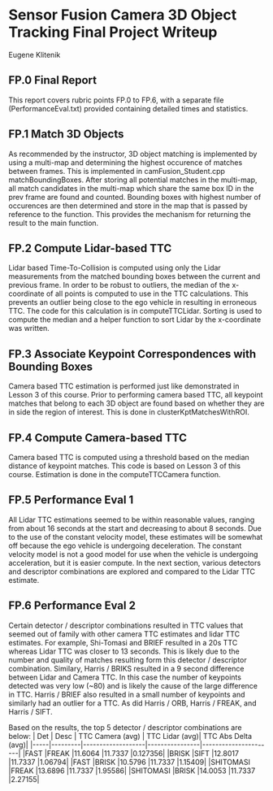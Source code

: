 # Sensor Fusion Camera 3D Object Tracking Final Project Writeup
Eugene Klitenik

## FP.0 Final Report
This report covers rubric points FP.0 to FP.6, with a separate file (PerformanceEval.txt) provided containing detailed times and statistics.

## FP.1 Match 3D Objects
As recommended by the instructor, 3D object matching is implemented by using a multi-map and determining the highest occurence of matches between frames. This is implemented in camFusion_Student.cpp matchBoundingBoxes. After storing all potential matches in the multi-map, all match candidates in the multi-map which share the same box ID in the prev frame are found and counted. Bounding boxes with highest number of occurences are then determined and store in the map that is passed by reference to the function. This provides the mechanism for returning the result to the main function.

## FP.2 Compute Lidar-based TTC
Lidar based Time-To-Collision is computed using only the Lidar measurements from the matched bounding boxes between the current and previous frame. In order to be robust to outliers, the median of the x-coordinate of all points is computed to use in the TTC calculations. This prevents an outlier being close to the ego vehicle in resulting in erroneous TTC. The code for this calculation is in computeTTCLidar. Sorting is used to compute the median and a helper function to sort Lidar by the x-coordinate was written.

## FP.3  Associate Keypoint Correspondences with Bounding Boxes
Camera based TTC estimation is performed just like demonstrated in Lesson 3 of this course. Prior to performing camera based TTC, all keypoint matches that belong to each 3D object are found based on whether they are in side the region of interest. This is done in clusterKptMatchesWithROI. 

## FP.4 Compute Camera-based TTC
Camera based TTC is computed using a threshold based on the median distance of keypoint matches. This code is based on Lesson 3 of this course. Estimation is done in the computeTTCCamera function.

## FP.5 Performance Eval 1
All Lidar TTC estimations seemed to be within reasonable values, ranging from about 16 seconds at the start and decreasing to about 8 seconds. Due to the use of the constant velocity model, these estimates will be somewhat off because the ego vehicle is undergoing deceleration. The constant velocity model is not a good model for use when the vehicle is undergoing acceleration, but it is easier compute. In the next section, various detectors and descriptor combinations are explored and compared to the Lidar TTC estimate.

## FP.6 Performance Eval 2
Certain detector / descriptor combinations resulted in TTC values that seemed out of family with other camera TTC estimates and lidar TTC estimates. For example, Shi-Tomasi and BRIEF resulted in a 20s TTC whereas Lidar TTC was closer to 13 seconds. This is likely due to the number and quality of matches resulting form this detector / descriptor combination. Similary, Harris / BRIKS resulted in a 9 second difference between Lidar and Camera TTC. In this case the number of keypoints detected was very low (~80) and is likely the cause of the large difference in TTC. Harris / BRIEF also resulted in a small number of keypoints and similarly had an outlier for a TTC. As did Harris / ORB,  Harris / FREAK, and Harris / SIFT.

Based on the results, the top 5 detector / descriptor combinations are below:
| Det |	 Desc	|  TTC Camera (avg)	| TTC Lidar (avg)|	 TTC Abs Delta (avg)|
|-----|---------|-------------------|----------------|----------------------|
|FAST	 |FREAK	|11.6064	|11.7337	|0.127356|
|BRISK	 |SIFT	|12.8017	|11.7337	|1.06794|
|FAST	 |BRISK	|10.5796	|11.7337	|1.15409|
|SHITOMASI	 |FREAK	|13.6896	|11.7337	|1.95586|
|SHITOMASI	 |BRISK	|14.0053	|11.7337	|2.27155|

